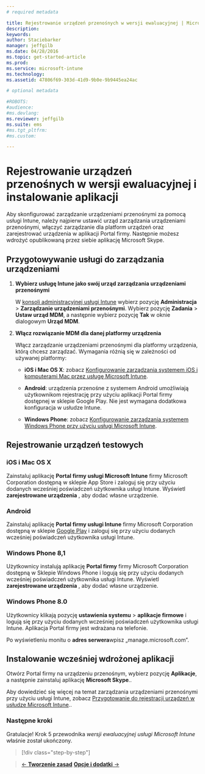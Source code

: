 ```yaml
---
# required metadata

title: Rejestrowanie urządzeń przenośnych w wersji ewaluacyjnej | Microsoft Intune
description:
keywords:
author: Staciebarker
manager: jeffgilb
ms.date: 04/28/2016
ms.topic: get-started-article
ms.prod:
ms.service: microsoft-intune
ms.technology:
ms.assetid: 47806f69-303d-41d9-9b0e-9b9445ea24ac

# optional metadata

#ROBOTS:
#audience:
#ms.devlang:
ms.reviewer: jeffgilb
ms.suite: ems
#ms.tgt_pltfrm:
#ms.custom:

---
```


# Rejestrowanie urządzeń przenośnych w wersji ewaluacyjnej i instalowanie aplikacji
Aby skonfigurować zarządzanie urządzeniami przenośnymi za pomocą usługi Intune, należy najpierw ustawić urząd zarządzania urządzeniami przenośnymi, włączyć zarządzanie dla platform urządzeń oraz zarejestrować urządzenia w aplikacji Portal firmy. Następnie możesz wdrożyć opublikowaną przez siebie aplikację Microsoft Skype.

## Przygotowywanie usługi do zarządzania urządzeniami

1.  **Wybierz usługę Intune jako swój urząd zarządzania urządzeniami przenośnymi**

    W [konsoli administracyjnej usługi Intune](https://manage.microsoft.com/) wybierz pozycję **Administracja** &gt; **Zarządzanie urządzeniami przenośnymi**. Wybierz pozycję **Zadania** > **Ustaw urząd MDM**, a następnie wybierz pozycję **Tak** w oknie dialogowym **Urząd MDM**.

2.  **Włącz rozwiązanie MDM dla danej platformy urządzenia**

    Włącz zarządzanie urządzeniami przenośnymi dla platformy urządzenia, którą chcesz zarządzać. Wymagania różnią się w zależności od używanej platformy:

    -   **iOS i Mac OS X**: zobacz [Konfigurowanie zarządzania systemem iOS i komputerami Mac przez usługę Microsoft Intune](/Intune/Deploy-Use/set-up-ios-and-mac-management-with-microsoft-intune).

    -   **Android**: urządzenia przenośne z systemem Android umożliwiają użytkownikom rejestrację przy użyciu aplikacji Portal firmy dostępnej w sklepie Google Play. Nie jest wymagana dodatkowa konfiguracja w usłudze Intune.

    -   **Windows Phone**: zobacz [Konfigurowanie zarządzania systemem Windows Phone przy użyciu usługi Microsoft Intune](/Intune/Deploy-Use/set-up-windows-phone-management-with-microsoft-intune).

## Rejestrowanie urządzeń testowych

### iOS i Mac OS X
Zainstaluj aplikację **Portal firmy usługi Microsoft Intune** firmy Microsoft Corporation dostępną w sklepie App Store i zaloguj się przy użyciu dodanych wcześniej poświadczeń użytkownika usługi Intune. Wyświetl **zarejestrowane urządzenia** , aby dodać własne urządzenie.

### Android
Zainstaluj aplikację **Portal firmy usługi Intune** firmy Microsoft Corporation dostępną w sklepie [Google Play](http://go.microsoft.com/fwlink/p/?LinkId=386612) i zaloguj się przy użyciu dodanych wcześniej poświadczeń użytkownika usługi Intune.

### Windows Phone 8,1
Użytkownicy instalują aplikację **Portal firmy** firmy Microsoft Corporation dostępną w Sklepie Windows Phone i logują się przy użyciu dodanych wcześniej poświadczeń użytkownika usługi Intune.  Wyświetl **zarejestrowane urządzenia** , aby dodać własne urządzenie.

 ### Windows Phone 8.0
 Użytkownicy klikają pozycję **ustawienia systemu** &gt; **aplikacje firmowe** i logują się przy użyciu dodanych wcześniej poświadczeń użytkownika usługi Intune. Aplikacja Portal firmy jest wdrażana na telefonie.

Po wyświetleniu monitu o **adres serwera**wpisz „manage.microsoft.com”.


## Instalowanie wcześniej wdrożonej aplikacji
Otwórz Portal firmy na urządzeniu przenośnym, wybierz pozycję **Aplikacje**, a następnie zainstaluj aplikację **Microsoft Skype**..

Aby dowiedzieć się więcej na temat zarządzania urządzeniami przenośnymi przy użyciu usługi Intune, zobacz [Przygotowanie do rejestracji urządzeń w usłudze Microsoft Intune](/Intune/deploy-use/get-ready-to-enroll-devices-in-microsoft-intune)..

### Następne kroki
Gratulacje! Krok 5 przewodnika *wersji ewaluacyjnej usługi Microsoft Intune* właśnie został ukończony.

>[!div class="step-by-step"]

>[&larr; **Tworzenie zasad**](.\get-started-with-a-30-day-trial-of-microsoft-intune-step-4.md)     [**Opcje i dodatki** &rarr;](.\get-started-with-a-30-day-trial-of-microsoft-intune-step-6.md)  


<!--HONumber=May16_HO1-->


